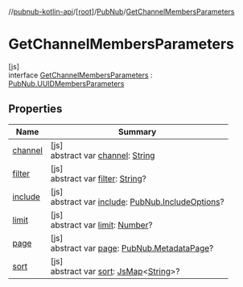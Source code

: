 //[pubnub-kotlin-api](../../../../index.md)/[[root]](../../index.md)/[PubNub](../index.md)/[GetChannelMembersParameters](index.md)

# GetChannelMembersParameters

[js]\
interface [GetChannelMembersParameters](index.md) : [PubNub.UUIDMembersParameters](../-u-u-i-d-members-parameters/index.md)

## Properties

| Name | Summary |
|---|---|
| [channel](channel.md) | [js]<br>abstract var [channel](channel.md): [String](https://kotlinlang.org/api/latest/jvm/stdlib/kotlin-stdlib/kotlin/-string/index.html) |
| [filter](../-u-u-i-d-members-parameters/filter.md) | [js]<br>abstract var [filter](../-u-u-i-d-members-parameters/filter.md): [String](https://kotlinlang.org/api/latest/jvm/stdlib/kotlin-stdlib/kotlin/-string/index.html)? |
| [include](../-u-u-i-d-members-parameters/include.md) | [js]<br>abstract var [include](../-u-u-i-d-members-parameters/include.md): [PubNub.IncludeOptions](../-include-options/index.md)? |
| [limit](../-u-u-i-d-members-parameters/limit.md) | [js]<br>abstract var [limit](../-u-u-i-d-members-parameters/limit.md): [Number](https://kotlinlang.org/api/latest/jvm/stdlib/kotlin-stdlib/kotlin/-number/index.html)? |
| [page](../-u-u-i-d-members-parameters/page.md) | [js]<br>abstract var [page](../-u-u-i-d-members-parameters/page.md): [PubNub.MetadataPage](../-metadata-page/index.md)? |
| [sort](../-u-u-i-d-members-parameters/sort.md) | [js]<br>abstract var [sort](../-u-u-i-d-members-parameters/sort.md): [JsMap](../../../../../../pubnub-kotlin/pubnub-kotlin-core-api/pubnub-kotlin-core-api/com.pubnub.kmp/-js-map/index.md)&lt;[String](https://kotlinlang.org/api/latest/jvm/stdlib/kotlin-stdlib/kotlin/-string/index.html)&gt;? |
